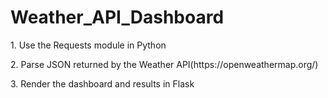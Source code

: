 # Weather_API_Dashboard
<p>1. Use the Requests module in Python</p>
<p>2. Parse JSON returned by the Weather API(https://openweathermap.org/) </p>
<p>3. Render the dashboard and results in Flask </p>
